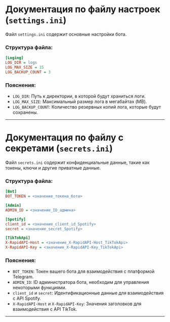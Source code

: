 # Документация по файлу настроек (`settings.ini`)

Файл `settings.ini` содержит основные настройки бота.

### Структура файла:

```ini
[Loging]
LOG_DIR = logs
LOG_MAX_SIZE = 15
LOG_BACKUP_COUNT = 3
```

### Пояснения:

- `LOG_DIR`: Путь к директории, в которой будут храниться логи.
- `LOG_MAX_SIZE`: Максимальный размер лога в мегабайтах (MB).
- `LOG_BACKUP_COUNT`: Количество резервных копий лога, которые будут сохранены.

---

# Документация по файлу с секретами (`secrets.ini`)

Файл `secrets.ini` содержит конфиденциальные данные, такие как токены, ключи и другие приватные данные.

### Структура файла:

```ini
[Bot]
BOT_TOKEN = <значение_токена_бота>

[Admin]
ADMIN_ID = <значение_ID_админа>

[Spotify]
client_id = <значение_client_id_Spotify>
secret = <значение_secret_Spotify>

[TikTokApi]
X-RapidAPI-Host = <значение_X-RapidAPI-Host_TikTokApi>
X-RapidAPI-Key = <значение_X-RapidAPI-Key_TikTokApi>
```

### Пояснения:

- `BOT_TOKEN`: Токен вашего бота для взаимодействия с платформой Telegram.
- `ADMIN_ID`: ID администратора бота, необходим для управления некоторыми функциями.
- `client_id` и `secret`: Идентификационные данные для взаимодействия с API Spotify.
- `X-RapidAPI-Host` и `X-RapidAPI-Key`: Значения заголовков для взаимодействия с API TikTok.

---
